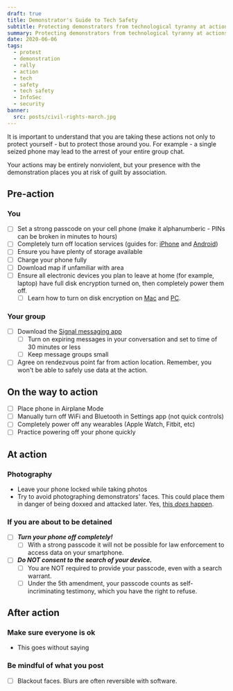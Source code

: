 ```yaml
---
draft: true
title: Demonstrator's Guide to Tech Safety
subtitle: Protecting demonstrators from technological tyranny at actions
summary: Protecting demonstrators from technological tyranny at actions
date: 2020-06-06
tags:
  - protest
  - demonstration
  - rally
  - action
  - tech
  - safety
  - tech safety
  - InfoSec
  - security
banner:
  src: posts/civil-rights-march.jpg
---
```


It is important to understand that you are taking these actions not only to protect yourself - but to protect those around you. For example - a single seized phone may lead to the arrest of your entire group chat.

Your actions may be entirely nonviolent, but your presence with the demonstration places you at risk of guilt by association.

## Pre-action

### You

- [ ] Set a strong passcode on your cell phone (make it alphanumberic - PINs can be broken in minutes to hours)
- [ ] Completely turn off location services (guides for: [iPhone](https://support.apple.com/en-us/HT207092) and [Android](https://support.google.com/accounts/answer/3467281?hl=en))
- [ ] Ensure you have plenty of storage available
- [ ] Charge your phone fully
- [ ] Download map if unfamiliar with area
- [ ] Ensure all electronic devices you plan to leave at home (for example, laptop) have full disk encryption turned on, then completely power them off.
  - [ ] Learn how to turn on disk encryption on [Mac](https://support.apple.com/en-us/HT204837) and [PC](https://support.microsoft.com/en-us/help/4502379/windows-10-device-encryption).

### Your group

- [ ] Download the [Signal messaging app](https://signal.org)
  - [ ] Turn on expiring messages in your conversation and set to time of 30 minutes or less
  - [ ] Keep message groups small
- [ ] Agree on rendezvous point far from action location. Remember, you won't be able to safely use data at the action.

## On the way to action

- [ ] Place phone in Airplane Mode
- [ ] Manually turn off WiFi and Bluetooth in Settings app (not quick controls)
- [ ] Completely power off any wearables (Apple Watch, Fitbit, etc)
- [ ] Practice powering off your phone quickly

## At action

### Photography

- Leave your phone locked while taking photos
- Try to avoid photographing demonstrators' faces. This could place them in danger of being doxxed and attacked later. Yes, [this *does* happen](https://www.nbcnews.com/news/us-news/puzzling-number-men-tied-ferguson-protests-have-died-n984261).

### If you are about to be detained

- [ ] ***Turn your phone off completely!***
  - [ ] With a strong passcode it will not be possible for law enforcement to access data on your smartphone.
- [ ] ***Do NOT consent to the search of your device.***
  - [ ] You are NOT required to provide your passcode, even with a search warrant.
  - [ ] Under the 5th amendment, your passcode counts as self-incriminating testimony, which you have the right to refuse.

## After action

### Make sure everyone is ok

- This goes without saying

### Be mindful of what you post

- [ ] Blackout faces. Blurs are often reversible with software.